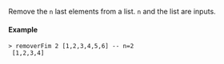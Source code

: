 Remove the `n` last elements from a list. `n` and the list are inputs.

#### Example

```
> removerFim 2 [1,2,3,4,5,6] -- n=2
 [1,2,3,4]
```